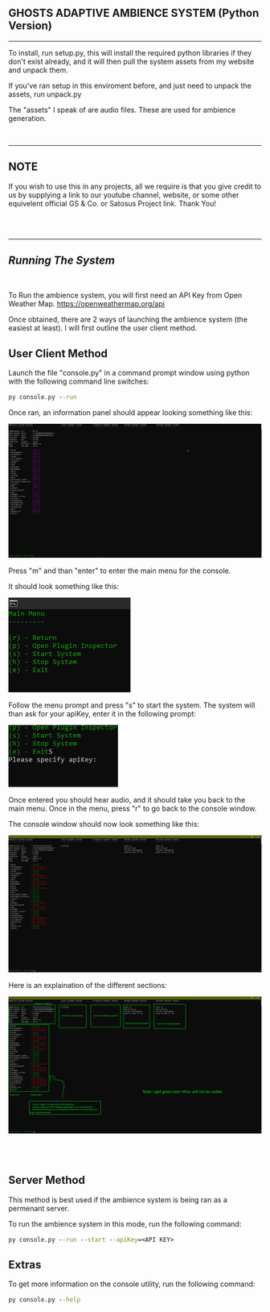 GHOSTS ADAPTIVE AMBIENCE SYSTEM (Python Version)
---------------------------------------------------------------------------
---------------------------------------------------------------------------

To install, run setup.py, this will install the required python libraries if they don't exist already, and it will then pull the system assets from my website and unpack them.

If you've ran setup in this enviroment before, and just need to unpack the assets, run unpack.py

The "assets" I speak of are audio files. These are used for ambience generation.

<br>

----
NOTE
----

If you wish to use this in any projects, all we require is that you give credit to us by supplying a link to our youtube channel, website, or some other equivelent official GS & Co. or Satosus Project link.
Thank You! 

<br>
<br>

----------------------
*Running The System*
----------------------

<br>

To Run the ambience system, you will first need an API Key from Open Weather Map. 
https://openweathermap.org/api

Once obtained, there are 2 ways of launching the ambience system (the easiest at least). I will first outline the user client method.


User Client Method
------------------

Launch the file "console.py" in a command prompt window using python with the following command line switches:
```cmd
py console.py --run
```

Once ran, an information panel should appear looking something like this:

![alt text](https://github.com/Ghostcrafter090/Ghosts-Ambience-System-Deffered-Server/blob/main/repo_images/console_offline.PNG?raw=true)

Press "m" and than "enter" to enter the main menu for the console.

It should look something like this:

![alt text](https://github.com/Ghostcrafter090/Ghosts-Ambience-System-Deffered-Server/blob/main/repo_images/console_menu.PNG?raw=true)

Follow the menu prompt and press "s" to start the system.
The system will than ask for your apiKey, enter it in the following prompt:

![alt text](https://github.com/Ghostcrafter090/Ghosts-Ambience-System-Deffered-Server/blob/main/repo_images/console_apikey_prompt.PNG?raw=true)

Once entered you should hear audio, and it should take you back to the main menu.
Once in the menu, press "r" to go back to the console window.

The console window should now look something like this:

![alt text](https://github.com/Ghostcrafter090/Ghosts-Ambience-System-Deffered-Server/blob/main/repo_images/console_online.PNG?raw=true)

Here is an explaination of the different sections:

![alt text](https://github.com/Ghostcrafter090/Ghosts-Ambience-System-Deffered-Server/blob/main/repo_images/console_online_explain.PNG?raw=true)

<br>
<br>

Server Method
-------------

This method is best used if the ambience system is being ran as a permenant server.

To run the ambience system in this mode, run the following command:

```cmd
py console.py --run --start --apiKey=<API KEY>
```

Extras
------

To get more information on the console utility, run the following command:

```cmd
py console.py --help
```